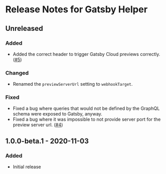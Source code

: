 # Release Notes for Gatsby Helper

## Unreleased

### Added
- Added the correct header to trigger Gatsby Cloud previews correctly. ([#5](https://github.com/craftcms/gatsby-helper/issues/5))

### Changed
- Renamed the `previewServerUrl` setting to `webhookTarget`.

### Fixed
- Fixed a bug where queries that would not be defined by the GraphQL schema were exposed to Gatsby, anyway.
- Fixed a bug where it was impossible to not provide server port for the preview server url. ([#4](https://github.com/craftcms/gatsby-helper/issues/4))

## 1.0.0-beta.1 - 2020-11-03

### Added
- Initial release

